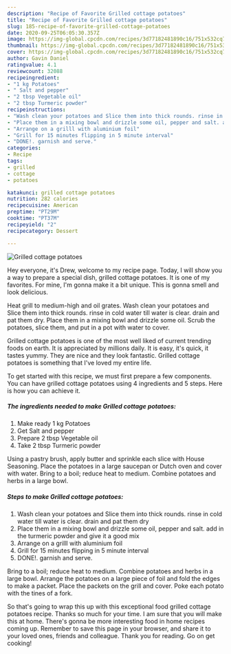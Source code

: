 ```yaml
---
description: "Recipe of Favorite Grilled cottage potatoes"
title: "Recipe of Favorite Grilled cottage potatoes"
slug: 185-recipe-of-favorite-grilled-cottage-potatoes
date: 2020-09-25T06:05:30.357Z
image: https://img-global.cpcdn.com/recipes/3d77182481890c16/751x532cq70/grilled-cottage-potatoes-recipe-main-photo.jpg
thumbnail: https://img-global.cpcdn.com/recipes/3d77182481890c16/751x532cq70/grilled-cottage-potatoes-recipe-main-photo.jpg
cover: https://img-global.cpcdn.com/recipes/3d77182481890c16/751x532cq70/grilled-cottage-potatoes-recipe-main-photo.jpg
author: Gavin Daniel
ratingvalue: 4.1
reviewcount: 32088
recipeingredient:
- "1 kg Potatoes"
- " Salt and pepper"
- "2 tbsp Vegetable oil"
- "2 tbsp Turmeric powder"
recipeinstructions:
- "Wash clean your potatoes and Slice them into thick rounds. rinse in cold water till water is clear. drain and pat them dry"
- "Place them in a mixing bowl and drizzle some oil, pepper and salt. add in the turmeric powder and give it a good mix"
- "Arrange on a grilll with aluminium foil"
- "Grill for 15 minutes flipping in 5 minute interval"
- "DONE!. garnish and serve."
categories:
- Recipe
tags:
- grilled
- cottage
- potatoes

katakunci: grilled cottage potatoes 
nutrition: 282 calories
recipecuisine: American
preptime: "PT29M"
cooktime: "PT37M"
recipeyield: "2"
recipecategory: Dessert

---
```



![Grilled cottage potatoes](https://img-global.cpcdn.com/recipes/3d77182481890c16/751x532cq70/grilled-cottage-potatoes-recipe-main-photo.jpg)

Hey everyone, it's Drew, welcome to my recipe page. Today, I will show you a way to prepare a special dish, grilled cottage potatoes. It is one of my favorites. For mine, I'm gonna make it a bit unique. This is gonna smell and look delicious.

Heat grill to medium-high and oil grates. Wash clean your potatoes and Slice them into thick rounds. rinse in cold water till water is clear. drain and pat them dry. Place them in a mixing bowl and drizzle some oil. Scrub the potatoes, slice them, and put in a pot with water to cover.

Grilled cottage potatoes is one of the most well liked of current trending foods on earth. It is appreciated by millions daily. It is easy, it's quick, it tastes yummy. They are nice and they look fantastic. Grilled cottage potatoes is something that I've loved my entire life.


To get started with this recipe, we must first prepare a few components. You can have grilled cottage potatoes using 4 ingredients and 5 steps. Here is how you can achieve it.

<!--inarticleads1-->

##### The ingredients needed to make Grilled cottage potatoes:

1. Make ready 1 kg Potatoes
1. Get  Salt and pepper
1. Prepare 2 tbsp Vegetable oil
1. Take 2 tbsp Turmeric powder


Using a pastry brush, apply butter and sprinkle each slice with House Seasoning. Place the potatoes in a large saucepan or Dutch oven and cover with water. Bring to a boil; reduce heat to medium. Combine potatoes and herbs in a large bowl. 

<!--inarticleads2-->

##### Steps to make Grilled cottage potatoes:

1. Wash clean your potatoes and Slice them into thick rounds. rinse in cold water till water is clear. drain and pat them dry
1. Place them in a mixing bowl and drizzle some oil, pepper and salt. add in the turmeric powder and give it a good mix
1. Arrange on a grilll with aluminium foil
1. Grill for 15 minutes flipping in 5 minute interval
1. DONE!. garnish and serve.


Bring to a boil; reduce heat to medium. Combine potatoes and herbs in a large bowl. Arrange the potatoes on a large piece of foil and fold the edges to make a packet. Place the packets on the grill and cover. Poke each potato with the tines of a fork. 

So that's going to wrap this up with this exceptional food grilled cottage potatoes recipe. Thanks so much for your time. I am sure that you will make this at home. There's gonna be more interesting food in home recipes coming up. Remember to save this page in your browser, and share it to your loved ones, friends and colleague. Thank you for reading. Go on get cooking!
